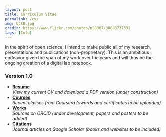 ```yaml
---
layout: post
title: Curriculum Vitae
permalink: /cv/
img: UCSB.jpg
credit: https://www.flickr.com/photos/n28307/30883737331
tags: [Info]
---
```


In the spirit of open science, I intend to make public all of my research, presentations and publications (non-proprietary).  This is an ambitious endeavor given the span of my work over the years and will thus be the ongoing creation of a digital lab notebook.

### Version 1.0

<ul class="fa-ul">
  <li><i class="fa-li fa fa-file-text-o"></i><strong><a href="http://docs.google.com/document/d/1O69ugznjR-NY9WaTPyifziZ1x4IilDXzXPV-xYB6xn4" target="_blank">Resume</a></strong><br>
    <em>View my current CV and download a PDF version (under construction)</em></li>
  <li><i class="fa-li fa fa-university"></i><strong><a href="https://www.coursera.org/account/accomplishments/specialization/WKZKD3R8QT6P" target="_blank">Courses</a></strong><br>
    <em>Recent classes from Coursera (awards and certificates to be uploaded)</em></li>
  <li><i class="fa-li ai ai-orcid"></i><strong><a href="http://orcid.org/0000-0001-7737-5634" target="_blank">Works</a></strong><br>
    <em>Sources on ORCID (under development, papers and posters to be added)</em></li>
  <li><i class="fa-li ai ai-google-scholar"></i><strong><a href="https://scholar.google.com/citations?user=XyQXaocAAAAJ" target="_blank">Citations</a></strong><br>
    <em>Journal articles on Google Scholar (books and websites to be included)</em></li>
</ul>